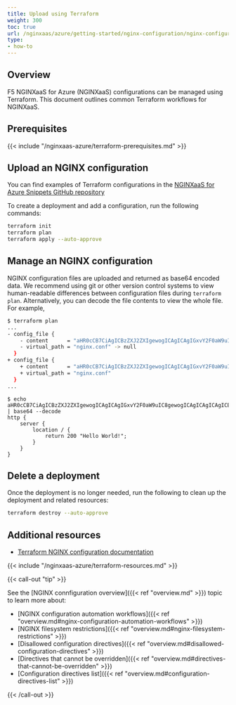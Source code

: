 ```yaml
---
title: Upload using Terraform
weight: 300
toc: true
url: /nginxaas/azure/getting-started/nginx-configuration/nginx-configurations-terraform/
type:
- how-to
---
```


## Overview

F5 NGINXaaS for Azure (NGINXaaS) configurations can be managed using Terraform. This document outlines common Terraform workflows for NGINXaaS.

## Prerequisites

{{< include "/nginxaas-azure/terraform-prerequisites.md" >}}

## Upload an NGINX configuration

You can find examples of Terraform configurations in the [NGINXaaS for Azure Snippets GitHub repository](https://github.com/nginxinc/nginxaas-for-azure-snippets/tree/main/terraform/configurations)

To create a deployment and add a configuration, run the following commands:

   ```bash
   terraform init
   terraform plan
   terraform apply --auto-approve
   ```

## Manage an NGINX configuration

NGINX configuration files are uploaded and returned as base64 encoded data. We recommend using git or other version control systems to view human-readable differences between configuration files during `terraform plan`. Alternatively, you can decode the file contents to view the whole file. For example,

```bash
$ terraform plan
...
- config_file {
    - content      = "aHR0cCB7CiAgICBzZXJ2ZXIgewogICAgICAgIGxvY2F0aW9uIC8gewogICAgICAgICAgICByZXR1cm4gMjAwICJIZWxsbyI7CiAgICAgICAgfQogICAgfQoK" -> null
    - virtual_path = "nginx.conf" -> null
  }
+ config_file {
    + content      = "aHR0cCB7CiAgICBzZXJ2ZXIgewogICAgICAgIGxvY2F0aW9uIC8gewogICAgICAgICAgICByZXR1cm4gMjAwICJIZWxsbyBXb3JsZCEiOwogICAgICAgIH0KICAgIH0KfQoK"
    + virtual_path = "nginx.conf"
  }
...
```

```
$ echo aHR0cCB7CiAgICBzZXJ2ZXIgewogICAgICAgIGxvY2F0aW9uIC8gewogICAgICAgICAgICByZXR1cm4gMjAwICJIZWxsbyBXb3JsZCEiOwogICAgICAgIH0KICAgIH0KfQoK | base64 --decode
http {
    server {
        location / {
            return 200 "Hello World!";
        }
    }
}
```

## Delete a deployment

Once the deployment is no longer needed, run the following to clean up the deployment and related resources:

   ```bash
   terraform destroy --auto-approve
   ```

## Additional resources

- [Terraform NGINX configuration documentation](https://registry.terraform.io/providers/hashicorp/azurerm/3.97.0/docs/resources/nginx_configuration)

{{< include "/nginxaas-azure/terraform-resources.md" >}}

{{< call-out "tip" >}}

See the [NGINX connfiguration overview]({{< ref "overview.md" >}}) topic
to learn more about:

- [NGINX configuration automation workflows]({{< ref "overview.md#nginx-configuration-automation-workflows" >}})
- [NGINX filesystem restrictions]({{< ref "overview.md#nginx-filesystem-restrictions" >}})
- [Disallowed configuration directives]({{< ref "overview.md#disallowed-configuration-directives" >}})
- [Directives that cannot be overridden]({{< ref "overview.md#directives-that-cannot-be-overridden" >}})
- [Configuration directives list]({{< ref "overview.md#configuration-directives-list" >}})

{{< /call-out >}}
